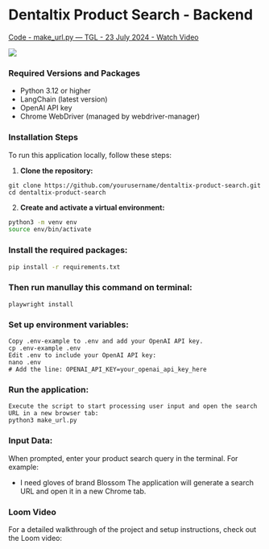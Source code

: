 # Dentaltix Product Search - Backend

<div>
    <a href="https://www.loom.com/share/d05b237659a0494f814b116921c55c77">
      <p>Code - make_url.py — TGL - 23 July 2024 - Watch Video</p>
    </a>
    <a href="https://www.loom.com/share/d05b237659a0494f814b116921c55c77">
      <img style="max-width:300px;" src="https://cdn.loom.com/sessions/thumbnails/20f9a3b333b94f0a9e5d8bcc657f76ef-41f05647d0bf8ff4-full-play.gif">
    </a>
  </div>
  
### Required Versions and Packages
- Python 3.12 or higher
- LangChain (latest version)
- OpenAI API key
- Chrome WebDriver (managed by webdriver-manager)

### Installation Steps
To run this application locally, follow these steps:

1. **Clone the repository:**
```
git clone https://github.com/yourusername/dentaltix-product-search.git
cd dentaltix-product-search
```

2. **Create and activate a virtual environment:**

```bash
python3 -m venv env
source env/bin/activate
```

### Install the required packages:

```bash
pip install -r requirements.txt
```
### Then run manullay this command on terminal:
```
playwright install

```

### Set up environment variables:

```
Copy .env-example to .env and add your OpenAI API key.
cp .env-example .env
Edit .env to include your OpenAI API key:
nano .env
# Add the line: OPENAI_API_KEY=your_openai_api_key_here
```

### Run the application:
```
Execute the script to start processing user input and open the search URL in a new browser tab:
python3 make_url.py
```

### Input Data:

When prompted, enter your product search query in the terminal. For example:

- I need gloves of brand Blossom
The application will generate a search URL and open it in a new Chrome tab.

### Loom Video
For a detailed walkthrough of the project and setup instructions, check out the Loom video:


